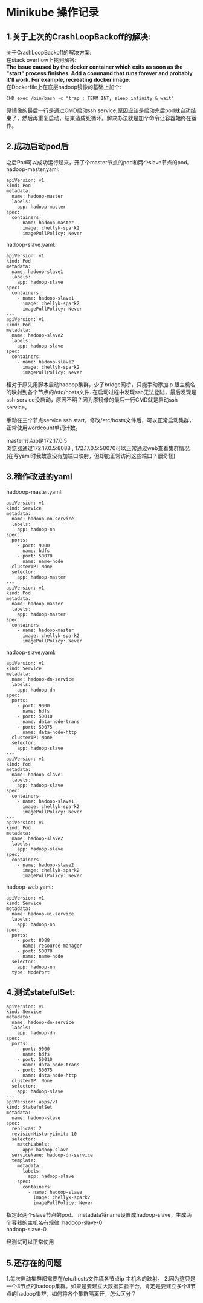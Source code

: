 ﻿# Minikube 操作记录  

## 1.关于上次的CrashLoopBackoff的解决:  
关于CrashLoopBackoff的解决方案:  
在stack overflow上找到解答:  
**The issue caused by the docker container which exits as soon as the "start" process finishes. Add a command that runs forever and probably it'll work. For example, recreating docker image**:  
在Dockerfile上在底层hadoop镜像的基础上加个:  
```
CMD exec /bin/bash -c "trap : TERM INT; sleep infinity & wait"
```  
原镜像的最后一行是通过CMD启动ssh service,原因应该是启动完后pod就自动结束了，然后再重复启动，结束造成死循环。解决办法就是加个命令让容器始终在运作。  

## 2.成功启动pod后
之后Pod可以成功运行起来，开了个master节点的pod和两个slave节点的pod。  
hadoop-master.yaml:  
```
apiVersion: v1
kind: Pod
metadata:
  name: hadoop-master
  labels:
    app: hadoop-master
spec:
  containers:
    - name: hadoop-master
      image: chellyk-spark2
      imagePullPolicy: Never
```  
hadoop-slave.yaml:  
```
apiVersion: v1
kind: Pod
metadata:
  name: hadoop-slave1
  labels:
    app: hadoop-slave
spec:
  containers:
    - name: hadoop-slave1
      image: chellyk-spark2
      imagePullPolicy: Never
---
apiVersion: v1
kind: Pod
metadata:
  name: hadoop-slave2
  labels:
    app: hadoop-slave
spec:
  containers:
    - name: hadoop-slave2
      image: chellyk-spark2
      imagePullPolicy: Never
```  

相对于原先用脚本启动hadoop集群，少了bridge网桥，只能手动添加ip 跟主机名的映射到各个节点的/etc/hosts文件. 在启动过程中发现ssh无法登陆，最后发现是ssh service没启动，原因不明？因为原镜像的最后一行CMD就是启动ssh service。  

手动在三个节点service ssh start，修改/etc/hosts文件后，可以正常启动集群，正常使用wordcount单词计数。  

master节点ip是172.17.0.5  
浏览器通过172.17.0.5:8088 , 172.17.0.5:50070可以正常通过web查看集群情况
(在写yaml时我故意没有加端口映射，但却能正常访问这些端口？很奇怪)  

## 3.稍作改进的yaml  
hadooop-master.yaml:  
```
apiVersion: v1
kind: Service
metadata:
  name: hadoop-nn-service
  labels:
    app: hadoop-nn
spec:
  ports:
    - port: 9000
      name: hdfs
    - port: 50070
      name: name-node
  clusterIP: None
  selector:
    app: hadoop-master
---
apiVersion: v1
kind: Pod
metadata:
  name: hadoop-master
  labels:
    app: hadoop-master
spec:
  containers:
    - name: hadoop-master
      image: chellyk-spark2
      imagePullPolicy: Never
```  

hadoop-slave.yaml: 
```
apiVersion: v1
kind: Service
metadata:
  name: hadoop-dn-service
  labels:
    app: hadoop-dn
spec:
  ports:
    - port: 9000
      name: hdfs
    - port: 50010
      name: data-node-trans
    - port: 50075
      name: data-node-http
  clusterIP: None
  selector:
    app: hadoop-slave
---
apiVersion: v1
kind: Pod
metadata:
  name: hadoop-slave1
  labels:
    app: hadoop-slave
spec:
  containers:
    - name: hadoop-slave1
      image: chellyk-spark2
      imagePullPolicy: Never
---
apiVersion: v1
kind: Pod
metadata:
  name: hadoop-slave2
  labels:
    app: hadoop-slave
spec:
  containers:
    - name: hadoop-slave2
      image: chellyk-spark2
      imagePullPolicy: Never
```  

hadoop-web.yaml:  
```
apiVersion: v1
kind: Service
metadata:
  name: hadoop-ui-service
  labels:
    app: hadoop-nn
spec:
  ports:
    - port: 8088
      name: resource-manager
    - port: 50070
      name: name-node
  selector:
    app: hadoop-nn
  type: NodePort
```  

## 4.测试statefulSet:  
```
apiVersion: v1
kind: Service
metadata:
  name: hadoop-dn-service
  labels:
    app: hadoop-dn
spec:
  ports:
    - port: 9000
      name: hdfs
    - port: 50010
      name: data-node-trans
    - port: 50075
      name: data-node-http
  clusterIP: None
  selector:
    app: hadoop-slave
---
apiVersion: apps/v1
kind: StatefulSet
metadata:
  name: hadoop-slave
spec:
  replicas: 2
  revisionHistoryLimit: 10
  selector:
    matchLabels:
      app: hadoop-slave
  serviceName: hadoop-dn-service
  template:
    metadata:
      labels:
        app: hadoop-slave
    spec:
      containers:
        - name: hadoop-slave
          image: chellyk-spark2
          imagePullPolicy: Never
```  

指定起两个slave节点的pod。
metadata将name设置成hadoop-slave，生成两个容器的主机名有规律: 
hadoop-slave-0  
hadoop-slave-0  

经测试可以正常使用 

## 5.还存在的问题  
1.每次启动集群都需要在/etc/hosts文件填各节点ip 主机名的映射。
2.因为这只是一个3节点的hadoop集群。如果是要建立大数据实验平台，肯定是要建立多个3节点的hadoop集群，如何将各个集群隔离开，怎么区分？










